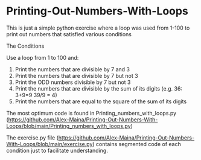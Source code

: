# Printing-Out-Numbers-With-Loops
This is just a simple python exercise where a loop was used from 1-100 to print out numbers that satisfied various conditions

The Conditions

Use a loop from 1 to 100 and: 
1) Print the numbers that are divisible by 7 and 3
2) Print the numbers that are divisible by 7 but not 3
3) Print the ODD numbers divisible by 7 but not 3
4) Print the numbers that are divisible by the sum of its digits (e.g. 36: 3+9=9 39/9 = 4)
5) Print the numbers that are equal to the square of the sum of its digits


The most optimum code is found in Printing_numbers_with_loops.py (https://github.com/Alex-Maina/Printing-Out-Numbers-With-Loops/blob/main/Printing_numbers_with_loops.py)

The exercise.py file (https://github.com/Alex-Maina/Printing-Out-Numbers-With-Loops/blob/main/exercise.py) contains segmented code of each condition just to facilitate understanding. 
